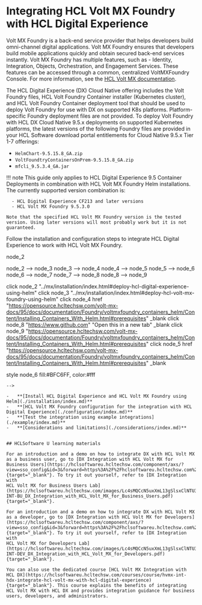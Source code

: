 # Integrating HCL Volt MX Foundry with HCL Digital Experience

Volt MX Foundry is a back-end service provider that helps developers build omni-channel digital applications. Volt MX Foundry ensures that developers build mobile applications quickly and obtain secured back-end services instantly. Volt MX Foundry has multiple features, such as - Identity, Integration, Objects, Orchestration, and Engagement Services. These features can be accessed through a common, centralized VoltMXFoundry Console. For more information, see the [HCL Volt MX documentation](https://opensource.hcltechsw.com/volt-mx-docs/docs/documentation/Foundry/voltmxFoundryFundamentals.html).

The HCL Digital Experience (DX) Cloud Native offering includes the Volt Foundry files, HCL Volt Foundry Container installer (Kubernetes cluster), and HCL Volt Foundry Container deployment tool that should be used to deploy Volt Foundry for use with DX on supported K8s platforms. Platform-specific Foundry deployment files are not provided. To deploy Volt Foundry with HCL DX Cloud Native 9.5.x deployments on supported Kubernetes platforms, the latest versions of the following Foundry files are provided in your HCL Software download portal entitlements for Cloud Native 9.5.x Tier 1-7 offerings:

- `HelmChart-9.5.15.8_GA.zip`
- `VoltFoundtryContainersOnPrem-9.5.15.8_GA.zip `
- `mfcli_9.5.3.4_GA.jar`

!!! note
    This guide only applies to HCL Digital Experience 9.5 Container Deployments in combination with HCL Volt MX Foundry Helm installations.
    The currently supported version combination is:

      - HCL Digital Experience CF213 and later versions
      - HCL Volt MX Foundry 9.5.3.0

    Note that the specified HCL Volt MX Foundry version is the tested version. Using later versions will most probably work but it is not guaranteed.

Follow the installation and configuration steps to integrate HCL Digital Experience to work with HCL Volt MX Foundry. [](../../../)
<!--
```mermaid

flowchart TB
node_1(["Start"])
node_2["Deploy HCL DX using Helm"]
node_3["Deploy HCL Volt MX Foundry using Helm"]
node_4[Check prerequisites <img src='../../../assets/MX_logo.png' height='15' width='15' />]
node_5[Perform configuration <img src='../../../assets/CNX_logo.png' height='15' width='15' />]
node_6["Install Volt MX Foundry Container Cluster Solution"]
node_7["Perform post installation tasks"]
node_8["Configure HCL Volt MX Foundry for integration with HCL DX"]
node_9["Test integration"]
node_1 --> node_2
node_2 --> node_3
node_3 --> node_4
node_4 --> node_5
node_5 --> node_6
node_6 --> node_7
node_7 --> node_8
node_8 --> node_9

click node_2 "../mx/installation/index.html#deploy-hcl-digital-experience-using-helm"
click node_3 "../mx/installation/index.html#deploy-hcl-volt-mx-foundry-using-helm"
click node_4 href "https://opensource.hcltechsw.com/volt-mx-docs/95/docs/documentation/Foundry/voltmxfoundry_containers_helm/Content/Installing_Containers_With_Helm.html#prerequisites" _blank
click node_8 "https://www.github.com" "Open this in a new tab" _blank
click node_9 "https://opensource.hcltechsw.com/volt-mx-docs/95/docs/documentation/Foundry/voltmxfoundry_containers_helm/Content/Installing_Containers_With_Helm.html#prerequisites"
click node_5 href "https://opensource.hcltechsw.com/volt-mx-docs/95/docs/documentation/Foundry/voltmxfoundry_containers_helm/Content/Installing_Containers_With_Helm.html#prerequisites" _blank

style node_6 fill:#BFC6FF, color:#fff


```
-->

-   **[Install HCL Digital Experience and HCL Volt MX Foundry using Helm](./installation/index.md)**
-   **[HCL Volt MX Foundry configuration for the integration with HCL Digital Experience](./configuration/index.md)**  
-   **[Test the integration using example integrations](./example/index.md)** 
-   **[Considerations and limitations](./considerations/index.md)**


## HCLSoftware U learning materials

For an introduction and a demo on how to integrate DX with HCL Volt MX as a business user, go to [DX Integration with HCL Volt MX for Business Users](https://hclsoftwareu.hcltechsw.com/component/axs/?view=sso_config&id=3&forward=https%3A%2F%2Fhclsoftwareu.hcltechsw.com%2Fcourses%2Flesson%2F%3Fid%3D747){target="_blank"}. To try it out yourself, refer to [DX Integration with
HCL Volt MX for Business Users Lab](https://hclsoftwareu.hcltechsw.com/images/Lc4sMQCcN5uxXmL13gSlsxClNTU3Mjc3NTc4MTc2/DS_Academy/DX/Integration/HDX-INT-BU_DX_Integration_with_HCL_Volt_MX_for_Business_Users.pdf){target="_blank"}.

For an introduction and a demo on how to integrate DX with HCL Volt MX as a developer, go to [DX Integration with HCL Volt MX for Developers](https://hclsoftwareu.hcltechsw.com/component/axs/?view=sso_config&id=3&forward=https%3A%2F%2Fhclsoftwareu.hcltechsw.com%2Fcourses%2Flesson%2F%3Fid%3D1458){target="_blank"}. To try it out yourself, refer to [DX Integration with
HCL Volt MX for Developers Lab](https://hclsoftwareu.hcltechsw.com/images/Lc4sMQCcN5uxXmL13gSlsxClNTU3Mjc3NTc4MTc2/DS_Academy/DX/Integration/HDX-INT-DEV_DX_Integration_with_HCL_Volt_MX_for_Developers.pdf){target="_blank"}.

You can also use the dedicated course [HCL Volt MX Integration with HCL DX](https://hclsoftwareu.hcltechsw.com/courses/course/hvmx-int-hdx-integrate-hcl-volt-mx-with-hcl-digital-experience){target="_blank"}. This course explains the benefits of integrating HCL Volt MX with HCL DX and provides integration guidance for business users, developers, and administrators.
